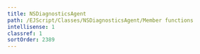 ```yaml
---
title: NSDiagnosticsAgent
path: /EJScript/Classes/NSDiagnosticsAgent/Member functions
intellisense: 1
classref: 1
sortOrder: 2389
---
```






